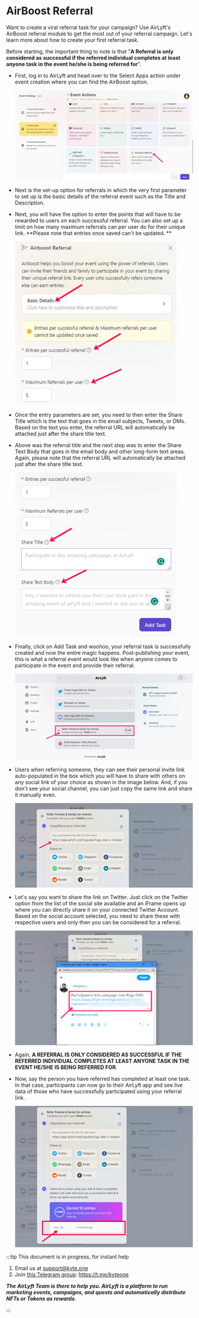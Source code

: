 # AirBoost Referral

Want to create a viral referral task for your campaign? Use AirLyft's AirBoost referral module to get the most out of your referral campaign. Let's learn more about how to create your first referral task. 

Before starting, the important thing to note is that "**A Referral is only considered as successful if the referred individual completes at least anyone task in the event he/she is being referred for**".

- First, log in to AirLyft and head over to the Select Apps action under event creation where you can find the AirBoost option.

    ![](../../../images/airboostmain.png)

- Next is the set-up option for referrals in which the very first parameter to set up is the basic details of the referral event such as the Title and Description. 

- Next, you will have the option to enter the points that will have to be rewarded to users on each successful referral. You can also set up a limit on how many maximum referrals can per user do for their unique link. **Please note that entries once saved can't be updated. **

    ![](../../../images/airboostentries.png) 

- Once the entry parameters are set, you need to then enter the Share Title which is the text that goes in the email subjects, Tweets, or DMs. Based on the text you enter, the referral URL will automatically be attached just after the share title text. 

- Above was the referral title and the next step was to enter the Share Text Body that goes in the email body and other long-form text areas. Again, please note that the referral URL will automatically be attached just after the share title text. 

    ![](../../../images/airboosttitle.png)

- Finally, click on Add Task and woohoo, your referral task is successfully created and now the entire magic happens. Post-publishing your event, this is what a referral event would look like when anyone comes to participate in the event and provide their referral.

    ![](../../../images/airboostpublic.png)

- Users when referring someone, they can see their personal invite link auto-populated in the box which you will have to share with others on any social link of your choice as shown in the image below. And, if you don't see your social channel, you can just copy the same link and share it manually even. 

    ![](../../../images/airboostinvitelink.png)

- Let's say you want to share the link on Twitter. Just click on the Twitter option from the list of the social site available and an iFrame opens up where you can directly share it on your connected Twitter Account. Based on the social account selected, you need to share these with respective users and only then you can be considered for a referral.

    ![](../../../images/airboostshare.png)

- Again, **A REFERRAL IS ONLY CONSIDERED AS SUCCESSFUL IF THE REFERRED INDIVIDUAL COMPLETES AT LEAST ANYONE TASK IN THE EVENT HE/SHE IS BEING REFERRED FOR**. 

- Now, say the person you have referred has completed at least one task. In that case, participants can now go to their AirLyft app and see live data of those who have successfully participated using your referral link. 

    ![](../../../images/airboostrefentry.png)

:::tip This document is in progress, for instant help

1. Email us at support@kyte.one
2. Join [this Telegram group](https://t.me/kyteone): https://t.me/kyteone

**_The AirLyft Team is there to help you. AirLyft is a platform to run marketing events, campaigns, and quests and automatically distribute NFTs or Tokens as rewards._**

:::